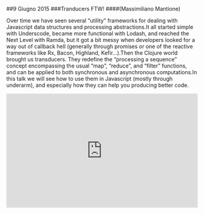 ##9 Giugno 2015
###Tranducers FTW!
####(Massimiliano Mantione)

Over time we have seen several “utility” frameworks for dealing with Javascript data structures and processing abstractions.It all started simple with Underscode, became more functional with Lodash, and reached the Next Level with Ramda, but it got a bit messy when developers looked for a way out of callback hell (generally through promises or one of the reactive frameworks like Rx, Bacon, Highland, Kefir…).Then the Clojure world brought us transducers. They redefine the “processing a sequence” concept encompassing the usual “map”, “reduce”, and “filter” functions, and can be applied to both synchronous and asynchronous computations.In this talk we will see how to use them in Javascript (mostly through underarm), and especially how they can help you producing better code.

<div class="map-frame">
  <iframe src="https://www.google.com/maps/embed?pb=!1m18!1m12!1m3!1d2797.0069000733693!2d9.20309423016357!3d45.48980579943327!2m3!1f0!2f0!3f0!3m2!1i1024!2i768!4f13.1!3m3!1m2!1s0x0000000000000000%3A0xf85d28f3d532d3b5!2sCopernico+Milano!5e0!3m2!1sen!2sit!4v1431020946555" width="100%" height="300" frameborder="0" style="border:0"></iframe>
</div>
